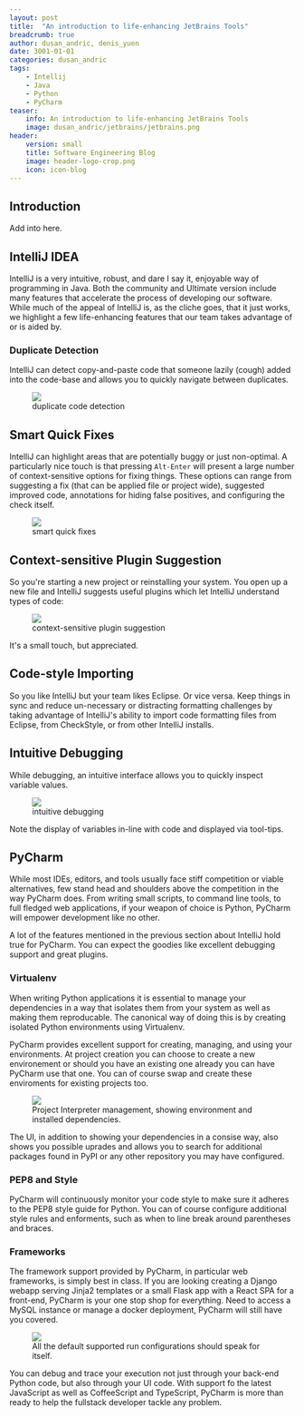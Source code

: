 ```yaml
---
layout: post
title:  "An introduction to life-enhancing JetBrains Tools"
breadcrumb: true
author: dusan_andric, denis_yuen
date: 3001-01-01
categories: dusan_andric
tags:
    - Intellij 
    - Java 
    - Python
    - PyCharm
teaser:
    info: An introduction to life-enhancing JetBrains Tools 
    image: dusan_andric/jetbrains/jetbrains.png
header: 
    version: small
    title: Software Engineering Blog
    image: header-logo-crop.png
    icon: icon-blog
---
```


## Introduction
Add into here.

## IntelliJ IDEA

IntelliJ is a very intuitive, robust, and dare I say it, enjoyable way of programming in Java. Both the community and Ultimate version include many features that accelerate the process of developing our software. While much of the appeal of IntelliJ is, as the cliche goes, that it just works, we highlight a few life-enhancing features that our team takes advantage of or is aided by. 

### Duplicate Detection 

IntelliJ can detect copy-and-paste code that someone lazily (cough) added into the code-base and allows you to quickly navigate between duplicates. 

<figure>
    <img src="{{site.urlimg}}dusan_andric/jetbrains/duplicates.png" />
    <figcaption>duplicate code detection</figcaption>
</figure>


## Smart Quick Fixes

IntelliJ can highlight areas that are potentially buggy or just non-optimal. A particularly nice touch is that pressing `Alt-Enter` will present a large number of context-sensitive options for fixing things. These options can range from suggesting a fix (that can be applied file or project wide), suggested improved code, annotations for hiding false positives, and configuring the check itself.

<figure>
    <img src="{{site.urlimg}}dusan_andric/jetbrains/quickfix.png" />
    <figcaption>smart quick fixes</figcaption>
</figure>

## Context-sensitive Plugin Suggestion 

So you're starting a new project or reinstalling your system. You open up a new file and IntelliJ suggests useful plugins which let IntelliJ understand types of code:

<figure>
    <img src="{{site.urlimg}}dusan_andric/jetbrains/detection.png" />
    <figcaption>context-sensitive plugin suggestion</figcaption>
</figure> 

It's a small touch, but appreciated. 

## Code-style Importing 

So you like IntelliJ but your team likes Eclipse. Or vice versa. Keep things in sync and reduce un-necessary or distracting formatting challenges by taking advantage of IntelliJ's ability to import code formatting files from Eclipse, from CheckStyle, or from other IntelliJ installs. 


## Intuitive Debugging 

While debugging, an intuitive interface allows you to quickly inspect variable values.

<figure>
    <img src="{{site.urlimg}}dusan_andric/jetbrains/debugging.png" />
    <figcaption>intuitive debugging</figcaption>
</figure> 

Note the display of variables in-line with code and displayed via tool-tips.

## PyCharm

While most IDEs, editors, and tools usually face stiff competition or viable alternatives, few stand head and shoulders above the competition in the way PyCharm does. From writing small scripts, to command line tools, to full fledged web applications, if your weapon of choice is Python, PyCharm will empower development like no other. 

A lot of the features mentioned in the previous section about IntelliJ hold true for PyCharm. You can expect the goodies like excellent debugging support and great plugins.

### Virtualenv

When writing Python applications it is essential to manage your dependencies in a way that isolates them from your system as well as making them reproducable. The canonical way of doing this is by creating isolated Python environments using Virtualenv. 

PyCharm provides excellent support for creating, managing, and using your environments. At project creation you can choose to create a new environement or should you have an existing one already you can have PyCharm use that one. You can of course swap and create these enviroments for existing projects too. 

<figure>
    <img src="{{site.urlimg}}dusan_andric/jetbrains/virtualenv.png" />
    <figcaption>Project Interpreter management, showing environment and installed dependencies.</figcaption>
</figure> 

The UI, in addition to showing your dependencies in a consise way, also shows you possible uprades and allows you to search for additional packages found in PyPI or any other repository you may have configured. 

### PEP8 and Style

PyCharm will continuously monitor your code style to make sure it adheres to the PEP8 style guide for Python. You can of course configure additional style rules and enforments, such as when to line break around parentheses and braces. 


### Frameworks

The framework support provided by PyCharm, in particular web frameworks, is simply best in class. If you are looking creating a Django webapp serving Jinja2 templates or a small Flask app with a React SPA for a front-end, PyCharm is your one stop shop for everything. Need to access a MySQL instance or manage a docker deployment, PyCharm will still have you covered.

<figure>
    <img src="{{site.urlimg}}dusan_andric/jetbrains/pycharm_runconfigs.png" />
    <figcaption>All the default supported run configurations should speak for itself.</figcaption>
</figure> 

You can debug and trace your execution not just through your back-end Python code, but also through your UI code. With support fo the latest JavaScript as well as CoffeeScript and TypeScript, PyCharm is more than ready to help the fullstack developer tackle any problem. 